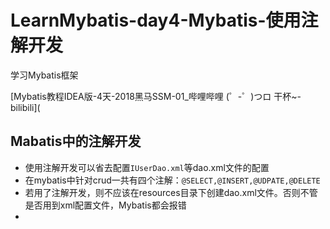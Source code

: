 # LearnMybatis-day4-Mybatis-使用注解开发

学习Mybatis框架

[Mybatis教程IDEA版-4天-2018黑马SSM-01_哔哩哔哩 (゜-゜)つロ 干杯~-bilibili](


## Mabatis中的注解开发
- 使用注解开发可以省去配置`IUserDao.xml`等dao.xml文件的配置
- 在mybatis中针对crud一共有四个注解：`@SELECT,@INSERT,@UDPATE,@DELETE`
- 若用了注解开发，则不应该在resources目录下创建dao.xml文件。否则不管是否用到xml配置文件，Mybatis都会报错
- 


